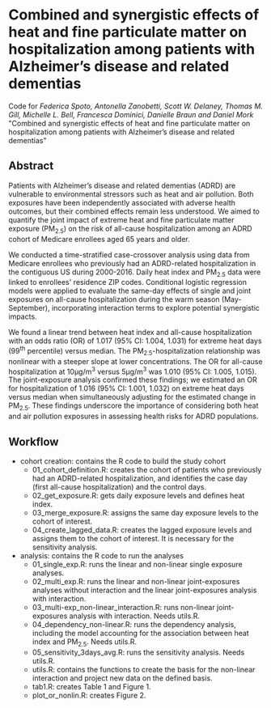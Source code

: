 # Combined and synergistic effects of heat and fine particulate matter on hospitalization among patients with Alzheimer’s disease and related dementias

Code for _Federica Spoto, Antonella Zanobetti, Scott W. Delaney, Thomas M. Gill, Michelle L. Bell, Francesca Dominici, Danielle Braun and Daniel Mork_ "Combined and synergistic effects of heat and fine particulate matter on hospitalization among patients with Alzheimer’s disease and related dementias"

## Abstract
Patients with Alzheimer’s disease and related dementias (ADRD) are vulnerable to environmental stressors such as heat and air pollution. Both exposures have been independently associated with adverse health outcomes, but their combined effects remain less understood. We aimed to quantify the joint impact of extreme heat and fine particulate matter exposure (PM<sub>2.5</sub>) on the risk of all-cause hospitalization among an ADRD cohort of Medicare enrollees aged 65 years and older.

We conducted a time-stratified case-crossover analysis using data from Medicare enrollees who previously had an ADRD-related hospitalization in the contiguous US during 2000-2016. Daily heat index and PM<sub>2.5</sub> data were linked to enrollees' residence ZIP codes. Conditional logistic regression models were applied to evaluate the same-day effects of single and joint exposures on all-cause hospitalization during the warm season (May-September), incorporating interaction terms to explore potential synergistic impacts.

We found a linear trend between heat index and all-cause hospitalization with an odds ratio (OR) of 1.017 (95% CI: 1.004, 1.031) for extreme heat days (99<sup>th</sup> percentile) versus median. The PM<sub>2.5</sub>-hospitalization relationship was nonlinear with a steeper slope at lower concentrations. The OR for all-cause hospitalization at 10&micro;g/m<sup>3</sup> versus 5&micro;g/m<sup>3</sup> was 1.010 (95% CI: 1.005, 1.015). The joint-exposure analysis confirmed these findings; we estimated an OR for hospitalization of 1.016 (95% CI: 1.001, 1.032) on extreme heat days versus median when simultaneously adjusting for the estimated change in PM<sub>2.5</sub>. These findings underscore the importance of considering both heat and air pollution exposures in assessing health risks for ADRD populations.  

## Workflow 
- cohort creation: contains the R code to build the study cohort
  - 01_cohort_definition.R: creates the cohort of patients who previously had an ADRD-related hospitalization, and identifies the case day (first all-cause hospitalization) and the control days. 
  - 02_get_exposure.R: gets daily exposure levels and defines heat index.
  - 03_merge_exposure.R: assigns the same day exposure levels to the cohort of interest.
  - 04_create_lagged_data.R: creates the lagged exposure levels and assigns them to the cohort of interest. It is necessary for the sensitivity analysis.
- analysis: contains the R code to run the analyses
  - 01_single_exp.R: runs the linear and non-linear single exposure analyses.
  - 02_multi_exp.R: runs the linear and non-linear joint-exposures analyses without interaction and the linear joint-exposures analysis with interaction.
  - 03_multi-exp_non-linear_interaction.R: runs non-linear joint-exposures analysis with interaction. Needs utils.R.
  - 04_dependency_non-linear.R: runs the dependency analysis, including the model accounting for the association between heat index and PM<sub>2.5</sub>. Needs utils.R.
  - 05_sensitivity_3days_avg.R: runs the sensitivity analysis. Needs utils.R.
  - utils.R: contains the functions to create the basis for the non-linear interaction and project new data on the defined basis.
  - tab1.R: creates Table 1 and Figure 1.
  - plot_or_nonlin.R: creates Figure 2.
  
